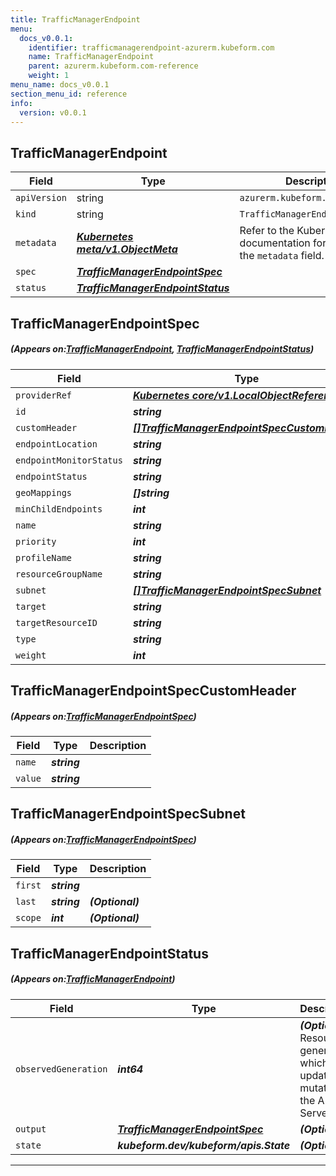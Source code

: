 ```yaml
---
title: TrafficManagerEndpoint
menu:
  docs_v0.0.1:
    identifier: trafficmanagerendpoint-azurerm.kubeform.com
    name: TrafficManagerEndpoint
    parent: azurerm.kubeform.com-reference
    weight: 1
menu_name: docs_v0.0.1
section_menu_id: reference
info:
  version: v0.0.1
---
```


## TrafficManagerEndpoint
| Field | Type | Description |
| ------ | ----- | ----------- |
| `apiVersion` | string | `azurerm.kubeform.com/v1alpha1` |
|    `kind` | string | `TrafficManagerEndpoint` |
| `metadata` | ***[Kubernetes meta/v1.ObjectMeta](https://kubernetes.io/docs/reference/generated/kubernetes-api/v1.13/#objectmeta-v1-meta)***|Refer to the Kubernetes API documentation for the fields of the `metadata` field.|
| `spec` | ***[TrafficManagerEndpointSpec](#TrafficManagerEndpointSpec)***||
| `status` | ***[TrafficManagerEndpointStatus](#TrafficManagerEndpointStatus)***||
## TrafficManagerEndpointSpec
##### (Appears on:[TrafficManagerEndpoint](#TrafficManagerEndpoint), [TrafficManagerEndpointStatus](#TrafficManagerEndpointStatus))
| Field | Type | Description |
| ------ | ----- | ----------- |
| `providerRef` | ***[Kubernetes core/v1.LocalObjectReference](https://kubernetes.io/docs/reference/generated/kubernetes-api/v1.13/#localobjectreference-v1-core)***||
| `id` | ***string***||
| `customHeader` | ***[[]TrafficManagerEndpointSpecCustomHeader](#TrafficManagerEndpointSpecCustomHeader)***| ***(Optional)*** |
| `endpointLocation` | ***string***| ***(Optional)*** |
| `endpointMonitorStatus` | ***string***| ***(Optional)*** |
| `endpointStatus` | ***string***| ***(Optional)*** |
| `geoMappings` | ***[]string***| ***(Optional)*** |
| `minChildEndpoints` | ***int***| ***(Optional)*** |
| `name` | ***string***||
| `priority` | ***int***| ***(Optional)*** |
| `profileName` | ***string***||
| `resourceGroupName` | ***string***||
| `subnet` | ***[[]TrafficManagerEndpointSpecSubnet](#TrafficManagerEndpointSpecSubnet)***| ***(Optional)*** |
| `target` | ***string***| ***(Optional)*** |
| `targetResourceID` | ***string***| ***(Optional)*** |
| `type` | ***string***||
| `weight` | ***int***| ***(Optional)*** |
## TrafficManagerEndpointSpecCustomHeader
##### (Appears on:[TrafficManagerEndpointSpec](#TrafficManagerEndpointSpec))
| Field | Type | Description |
| ------ | ----- | ----------- |
| `name` | ***string***||
| `value` | ***string***||
## TrafficManagerEndpointSpecSubnet
##### (Appears on:[TrafficManagerEndpointSpec](#TrafficManagerEndpointSpec))
| Field | Type | Description |
| ------ | ----- | ----------- |
| `first` | ***string***||
| `last` | ***string***| ***(Optional)*** |
| `scope` | ***int***| ***(Optional)*** |
## TrafficManagerEndpointStatus
##### (Appears on:[TrafficManagerEndpoint](#TrafficManagerEndpoint))
| Field | Type | Description |
| ------ | ----- | ----------- |
| `observedGeneration` | ***int64***| ***(Optional)*** Resource generation, which is updated on mutation by the API Server.|
| `output` | ***[TrafficManagerEndpointSpec](#TrafficManagerEndpointSpec)***| ***(Optional)*** |
| `state` | ***kubeform.dev/kubeform/apis.State***| ***(Optional)*** |
---
